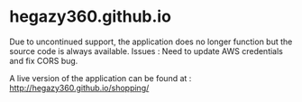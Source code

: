 # hegazy360.github.io

Due to uncontinued support, the application does no longer function but the source code is always available.
Issues : Need to update AWS credentials and fix CORS bug. 

A live version of the application can be found at : http://hegazy360.github.io/shopping/
